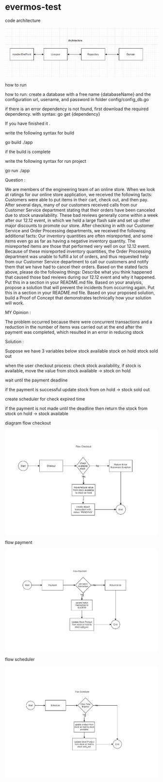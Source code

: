 # evermos-test

code architecture

![img.png](img.png)

how to run 

how to run:
create a database with a free name {databaseName} and the configuration url, usename, and password in folder config/config_db.go 

if there is an error dependency is not found, first download the required dependency.
with syntax: go get {dependency}

If you have finished it .

write the following syntax for build

go build ./app

if the build is complete

write the following syntax for run project

go run ./app



Question :


We are members of the engineering team of an online store. When we look at ratings for our online store application, we received the following
facts:
Customers were able to put items in their cart, check out, and then pay. After several days, many of our customers received calls from
our Customer Service department stating that their orders have been canceled due to stock unavailability.
These bad reviews generally come within a week after our 12.12 event, in which we held a large flash sale and set up other major
discounts to promote our store.
After checking in with our Customer Service and Order Processing departments, we received the following additional facts:
Our inventory quantities are often misreported, and some items even go as far as having a negative inventory quantity.
The misreported items are those that performed very well on our 12.12 event.
Because of these misreported inventory quantities, the Order Processing department was unable to fulfill a lot of orders, and thus
requested help from our Customer Service department to call our customers and notify them that we have had to cancel their orders.
Based on the stated facts above, please do the following things:
Describe what you think happened that caused those bad reviews during our 12.12 event and why it happened. Put this in a section in
your README.md file.
Based on your analysis, propose a solution that will prevent the incidents from occurring again. Put this in a section in your README.md
file.
Based on your proposed solution, build a Proof of Concept that demonstrates technically how your solution will work.


MY Opinion :

The problem occurred because there were concurrent transactions and a reduction in the number of items was carried out at the end after the payment was completed, which resulted in an error in reducing stock


Solution :

Suppose we have 3 variables below
stock available
stock on hold
stock sold out

when the user checkout process: check stock availability, if stock is available, move the value from stock available -> stock on hold

wait until the payment deadline

if the payment is successful
update stock from on hold -> stock sold out

create scheduler for check expired time

if the payment is not made until the deadline
then return the stock from stock on hold -> stock available 

diagram flow checkout

![img_1.png](img_1.png)

flow payment

![img_2.png](img_2.png)

flow scheduler

![img_3.png](img_3.png)